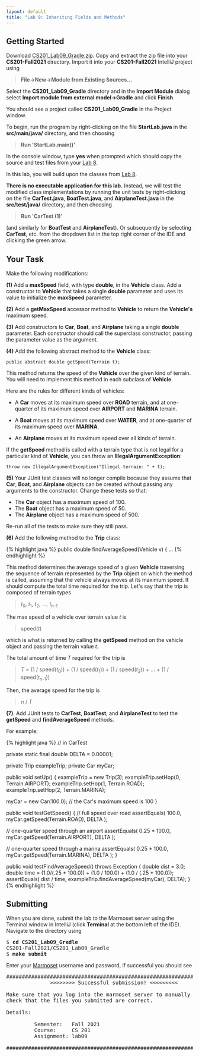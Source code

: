 ```yaml
---
layout: default
title: "Lab 9: Inheriting Fields and Methods"
---
```


## Getting Started

Download [CS201\_Lab09\_Gradle.zip](CS201_Lab09_Gradle.zip). Copy and extract the zip file into your **CS201-Fall2021** directory. Import it into your **CS201-Fall2021** IntelliJ project using

> **File&rarr;New&rarr;Module from Existing Sources...**

Select the **CS201\_Lab09\_Gradle** directory and in the **Import Module** dialog select **Import module from external model&rarr;Gradle** and click **Finish**.

You should see a project called **CS201\_Lab09\_Gradle** in the Project window.

To begin, run the program by right-clicking on the file **StartLab.java** in the **src/main/java/** directory, and then choosing

> **Run 'StartLab.main()'**

In the console window, type **yes** when prompted which should copy the source and test files from your [Lab 8](lab08.html).

In this lab, you will build upon the classes from [Lab 8](lab08.html).

**There is no executable application for this lab.** Instead, we will test the modified class implementations by running the unit tests by right-clicking on the file **CarTest.java**, **BoatTest.java**, and **AirplaneTest.java** in the **src/test/java/** directory, and then choosing

> **Run 'CarTest (1)'**

(and similarly for **BoatTest** and **AirplaneTest**). Or subsequently by selecting **CarTest**, etc. from the dropdown list in the top right corner of the IDE and clicking the green arrow.

## Your Task

Make the following modifications:

**(1)** Add a **maxSpeed** field, with type **double**, in the **Vehicle** class. Add a constructor to **Vehicle** that takes a single **double** parameter and uses its value to initialize the **maxSpeed** parameter.

**(2)** Add a **getMaxSpeed** accessor method to **Vehicle** to return the **Vehicle's** maximum speed.

**(3)** Add constructors to **Car**, **Boat**, and **Airplane** taking a single **double** parameter. Each constructor should call the superclass constructor, passing the parameter value as the argument.

**(4)** Add the following abstract method to the **Vehicle** class:

    public abstract double getSpeed(Terrain t);

This method returns the speed of the **Vehicle** over the given kind of terrain. You will need to implement this method in each subclass of **Vehicle**.

Here are the rules for different kinds of vehicles:

-   A **Car** moves at its maximum speed over **ROAD** terrain, and at one-quarter of its maximum speed over **AIRPORT** and **MARINA** terrain.

-   A **Boat** moves at its maximum speed over **WATER**, and at one-quarter of its maximum speed over **MARINA**.

-   An **Airplane** moves at its maximum speed over all kinds of terrain.

If the **getSpeed** method is called with a terrain type that is not legal for a particular kind of **Vehicle**, you can throw an **IllegalArgumentException**:

    throw new IllegalArgumentException("Illegal terrain: " + t);

**(5)** Your JUnit test classes will no longer compile because they assume that **Car**, **Boat**, and **Airplane** objects can be created without passing any arguments to the constructor. Change these tests so that:

-   The **Car** object has a maximum speed of 100.
-   The **Boat** object has a maximum speed of 50.
-   The **Airplane** object has a maximum speed of 500.

Re-run all of the tests to make sure they still pass.

**(6)** Add the following method to the **Trip** class:

{% highlight java %}
public double findAverageSpeed(Vehicle v) {
    ...
{% endhighlight %}

This method determines the average speed of a given **Vehicle** traversing the sequence of terrain represented by the **Trip** object on which the method is called, assuming that the vehicle always moves at its maximum speed. It should compute the total time required for the trip. Let's say that the trip is composed of terrain types

> *t*<sub>0</sub>, *t*<sub>1</sub>, *t*<sub>2</sub>, ..., *t*<sub>n-1</sub>

The max speed of a vehicle over terrain value *t* is

> speed(*t*)

which is what is returned by calling the **getSpeed** method on the vehicle object and passing the terrain value *t*.

The total amount of time *T* required for the trip is

> *T* = (1 / speed(*t*<sub>0</sub>)) + (1 / speed(*t*<sub>1</sub>)) + (1 / speed(*t*<sub>2</sub>)) + ... + (1 / speed(*t*<sub>n-1</sub>))

Then, the average speed for the trip is

> *n* / *T*

**(7)**. Add JUnit tests to **CarTest**, **BoatTest**, and **AirplaneTest** to test the **getSpeed** and **findAverageSpeed** methods.

For example:

{% highlight java %}
// in CarTest

private static final double DELTA = 0.00001;

private Trip exampleTrip;
private Car myCar;

public void setUp() {
  exampleTrip = new Trip(3);
  exampleTrip.setHop(0, Terrain.AIRPORT);
  exampleTrip.setHop(1, Terrain.ROAD);
  exampleTrip.setHop(2, Terrain.MARINA);

  myCar = new Car(100.0); // the Car's maximum speed is 100
}

public void testGetSpeed() {
  // full speed over road
  assertEquals( 100.0, myCar.getSpeed(Terrain.ROAD), DELTA );

  // one-quarter speed through an airport
  assertEquals( 0.25 * 100.0, myCar.getSpeed(Terrain.AIRPORT), DELTA );

  // one-quarter speed through a marina
  assertEquals( 0.25 * 100.0, myCar.getSpeed(Terrain.MARINA), DELTA );
}

public void testFindAverageSpeed() throws Exception {
  double dist = 3.0;
  double time = (1.0/(.25 * 100.0)) + (1.0 / 100.0) + (1.0 / (.25 * 100.0));
  assertEquals( dist /  time, exampleTrip.findAverageSpeed(myCar), DELTA);
}
{% endhighlight %}

## Submitting

When you are done, submit the lab to the Marmoset server using the Terminal window in IntelliJ (click **Terminal** at the bottom left of the IDE). Navigate to the directory using

<pre>
$ <b>cd CS201_Lab09_Gradle</b>
CS201-Fall2021/CS201_Lab09_Gradle
$ <b>make submit</b>
</pre>

Enter your [Marmoset](https://cs.ycp.edu/marmoset) username and password, if successful you should see

<pre>
######################################################################
              >>>>>>>> Successful submission! <<<<<<<<<

Make sure that you log into the marmoset server to manually
check that the files you submitted are correct.

Details:

         Semester:   Fall 2021
         Course:     CS 201
         Assignment: lab09

######################################################################
</pre>
